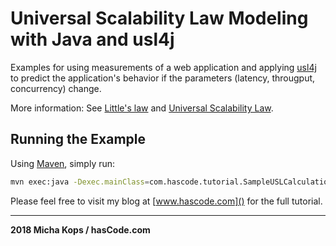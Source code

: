 # Universal Scalability Law Modeling with Java and usl4j

Examples for using measurements of a web application and applying [usl4j] to predict
the application's behavior if the parameters (latency, througput, concurrency) change.

More information: See [Little's law] and [Universal Scalability Law].

## Running the Example

Using [Maven], simply run:

```bash
mvn exec:java -Dexec.mainClass=com.hascode.tutorial.SampleUSLCalculation
```

Please feel free to visit my blog at [www.hascode.com]() for the full tutorial.

----
**2018 Micha Kops / hasCode.com**

  [usl4j]:https://github.com/codahale/usl4j
  [Little's law]:https://en.wikipedia.org/wiki/Little%27s_law
  [Universal Scalability Law]:http://www.perfdynamics.com/Manifesto/USLscalability.html
  [Maven]:http://maven.apache.org/